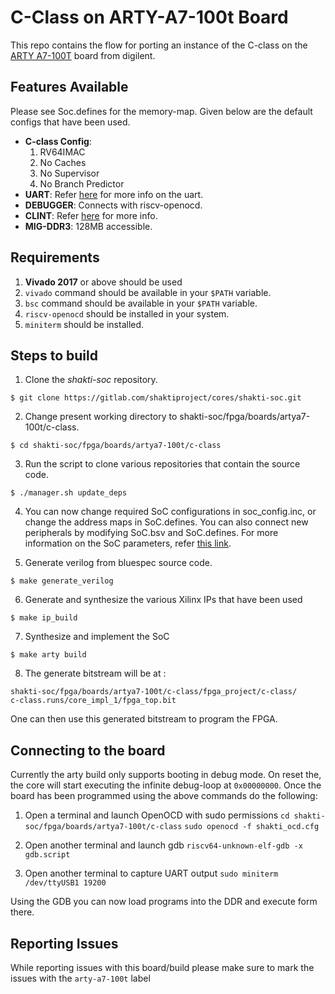# C-Class on ARTY-A7-100t Board

This repo contains the flow for porting an instance of the C-class on the [ARTY A7-100T](https://store.digilentinc.com/arty-a7-artix-7-fpga-development-board-for-makers-and-hobbyists/) board from digilent. 

## Features Available
Please see Soc.defines for the memory-map. Given below are the default configs that have been used.
* __C-class Config__:
    1. RV64IMAC
    2. No Caches
    3. No Supervisor
    4. No Branch Predictor 
* __UART__: Refer [here](https://gitlab.com/shaktiproject/uncore/devices/blob/master/uart/uart_driver.c) for more info on the uart.
* __DEBUGGER__: Connects with riscv-openocd.
* __CLINT__: Refer [here](https://gitlab.com/shaktiproject/uncore/devices/blob/master/clint/clint.defines) for more info.
* __MIG-DDR3__: 128MB accessible.

## Requirements
1. __Vivado 2017__ or above should be used
2. `vivado` command should be available in your `$PATH` variable.
3. `bsc` command should be available in your `$PATH` variable.
4. `riscv-openocd` should be installed in your system.
5. `miniterm` should be installed.

## Steps to build

1. Clone the *shakti-soc* repository.
```
$ git clone https://gitlab.com/shaktiproject/cores/shakti-soc.git
```

2. Change present working directory to shakti-soc/fpga/boards/artya7-100t/c-class.
```
$ cd shakti-soc/fpga/boards/artya7-100t/c-class
```
3. Run the script to clone various repositories that contain the source code.
```
$ ./manager.sh update_deps
```
4. You can now change required SoC configurations in soc_config.inc, or change the address maps in SoC.defines. You can also connect new peripherals by modifying SoC.bsv and SoC.defines. For more information on the SoC parameters, refer [this link](https://gitlab.com/shaktiproject/cores/c-class/blob/master/docs/configuring_core.md).

5. Generate verilog from bluespec source code.
```
$ make generate_verilog
```

6. Generate and synthesize the various Xilinx IPs that have been used
```
$ make ip_build
```

7. Synthesize and implement the SoC
```
$ make arty build
```

8. The generate bitstream will be at :
 ```
 shakti-soc/fpga/boards/artya7-100t/c-class/fpga_project/c-class/
 c-class.runs/core_impl_1/fpga_top.bit
 ```
 
 One can then use this generated bitstream to program the FPGA.


## Connecting to the board

Currently the arty build only supports booting in debug mode. On reset the, the core will start executing the infinite debug-loop at `0x00000000`. Once the board has been programmed using the above commands do the following:

1. Open a terminal and launch OpenOCD with sudo permissions
`cd shakti-soc/fpga/boards/artya7-100t/c-class`
`sudo openocd -f shakti_ocd.cfg`

2. Open another terminal and launch gdb
`riscv64-unknown-elf-gdb -x gdb.script`

3. Open another terminal to capture UART output
`sudo miniterm /dev/ttyUSB1 19200`

Using the GDB you can now load programs into the DDR and execute form there.

## Reporting Issues
While reporting issues with this board/build please make sure to mark the issues with the `arty-a7-100t` label
